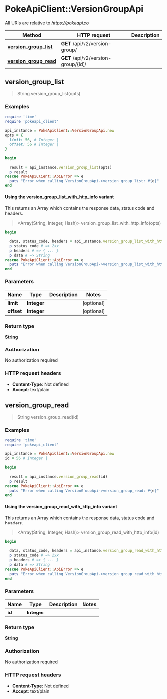 # PokeApiClient::VersionGroupApi

All URIs are relative to *https://pokeapi.co*

| Method | HTTP request | Description |
| ------ | ------------ | ----------- |
| [**version_group_list**](VersionGroupApi.md#version_group_list) | **GET** /api/v2/version-group/ |  |
| [**version_group_read**](VersionGroupApi.md#version_group_read) | **GET** /api/v2/version-group/{id}/ |  |


## version_group_list

> String version_group_list(opts)



### Examples

```ruby
require 'time'
require 'pokeapi_client'

api_instance = PokeApiClient::VersionGroupApi.new
opts = {
  limit: 56, # Integer | 
  offset: 56 # Integer | 
}

begin
  
  result = api_instance.version_group_list(opts)
  p result
rescue PokeApiClient::ApiError => e
  puts "Error when calling VersionGroupApi->version_group_list: #{e}"
end
```

#### Using the version_group_list_with_http_info variant

This returns an Array which contains the response data, status code and headers.

> <Array(String, Integer, Hash)> version_group_list_with_http_info(opts)

```ruby
begin
  
  data, status_code, headers = api_instance.version_group_list_with_http_info(opts)
  p status_code # => 2xx
  p headers # => { ... }
  p data # => String
rescue PokeApiClient::ApiError => e
  puts "Error when calling VersionGroupApi->version_group_list_with_http_info: #{e}"
end
```

### Parameters

| Name | Type | Description | Notes |
| ---- | ---- | ----------- | ----- |
| **limit** | **Integer** |  | [optional] |
| **offset** | **Integer** |  | [optional] |

### Return type

**String**

### Authorization

No authorization required

### HTTP request headers

- **Content-Type**: Not defined
- **Accept**: text/plain


## version_group_read

> String version_group_read(id)



### Examples

```ruby
require 'time'
require 'pokeapi_client'

api_instance = PokeApiClient::VersionGroupApi.new
id = 56 # Integer | 

begin
  
  result = api_instance.version_group_read(id)
  p result
rescue PokeApiClient::ApiError => e
  puts "Error when calling VersionGroupApi->version_group_read: #{e}"
end
```

#### Using the version_group_read_with_http_info variant

This returns an Array which contains the response data, status code and headers.

> <Array(String, Integer, Hash)> version_group_read_with_http_info(id)

```ruby
begin
  
  data, status_code, headers = api_instance.version_group_read_with_http_info(id)
  p status_code # => 2xx
  p headers # => { ... }
  p data # => String
rescue PokeApiClient::ApiError => e
  puts "Error when calling VersionGroupApi->version_group_read_with_http_info: #{e}"
end
```

### Parameters

| Name | Type | Description | Notes |
| ---- | ---- | ----------- | ----- |
| **id** | **Integer** |  |  |

### Return type

**String**

### Authorization

No authorization required

### HTTP request headers

- **Content-Type**: Not defined
- **Accept**: text/plain

